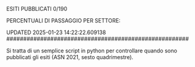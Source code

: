 ESITI PUBBLICATI 0/190 

PERCENTUALI DI PASSAGGIO PER SETTORE:

UPDATED 2025-01-23 14:22:22.609138
###################################################### 

Si tratta di un semplice script in python per controllare quando sono pubblicati gli esiti (ASN 2021, sesto quadrimestre).

